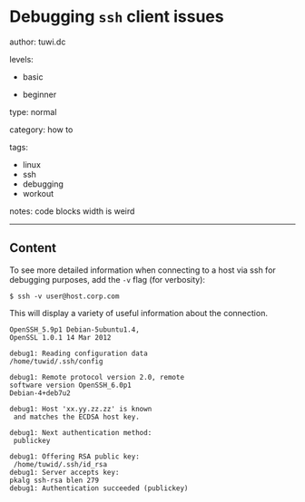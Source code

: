 # Debugging `ssh` client issues
author: tuwi.dc

levels:

  - basic

  - beginner

type: normal

category: how to

tags:
  - linux
  - ssh
  - debugging
  - workout


notes: code blocks width is weird

---
## Content

To see more detailed information when connecting to a host via ssh for debugging purposes, add the `-v` flag (for verbosity):   
```
$ ssh -v user@host.corp.com
```
This will display a variety of useful information about the connection. 

 
```
OpenSSH_5.9p1 Debian-5ubuntu1.4, 
OpenSSL 1.0.1 14 Mar 2012

```
```
debug1: Reading configuration data 
/home/tuwid/.ssh/config
```
```
debug1: Remote protocol version 2.0, remote 
software version OpenSSH_6.0p1 
Debian-4+deb7u2

```

```
debug1: Host 'xx.yy.zz.zz' is known
 and matches the ECDSA host key.

```
```
debug1: Next authentication method:
 publickey
```

```
debug1: Offering RSA public key:
 /home/tuwid/.ssh/id_rsa
debug1: Server accepts key: 
pkalg ssh-rsa blen 279
debug1: Authentication succeeded (publickey)

```